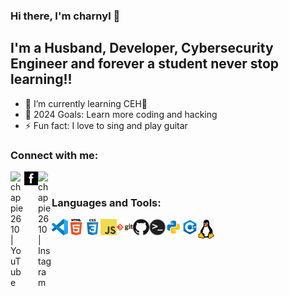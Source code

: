 ### Hi there, I'm charnyl 👋

## I'm a Husband, Developer, Cybersecurity Engineer and forever a student never stop learning!!

- 🌱 I’m currently learning CEH🤣
- 🥅 2024 Goals: Learn more coding and hacking
- ⚡ Fun fact: I love to sing and play guitar 

### Connect with me:

[<img align="left" alt="chappie2610 | YouTube" width="22px" src="https://cdn.jsdelivr.net/npm/simple-icons@v3/icons/youtube.svg" />][youtube]
[<img align="left" alt="chappie2610 | Facebook" width="22px" src="https://github.com/chappie2610/chappie2610/blob/master/images.png" />][Facebook]
[<img align="left" alt="chappie2610 | Instagram" width="22px" src="https://cdn.jsdelivr.net/npm/simple-icons@v3/icons/instagram.svg" />][instagram]

<br />

### Languages and Tools:

[<img align="left" alt="Visual Studio Code" width="26px" src="https://raw.githubusercontent.com/github/explore/80688e429a7d4ef2fca1e82350fe8e3517d3494d/topics/visual-studio-code/visual-studio-code.png" />][webdevplaylist]
[<img align="left" alt="HTML5" width="26px" src="https://raw.githubusercontent.com/github/explore/80688e429a7d4ef2fca1e82350fe8e3517d3494d/topics/html/html.png" />][webdevplaylist]
[<img align="left" alt="CSS3" width="26px" src="https://raw.githubusercontent.com/github/explore/80688e429a7d4ef2fca1e82350fe8e3517d3494d/topics/css/css.png" />][cssplaylist]
[<img align="left" alt="JavaScript" width="26px" src="https://raw.githubusercontent.com/github/explore/80688e429a7d4ef2fca1e82350fe8e3517d3494d/topics/javascript/javascript.png" />][jsplaylist]
[<img align="left" alt="Git" width="26px" src="https://raw.githubusercontent.com/github/explore/80688e429a7d4ef2fca1e82350fe8e3517d3494d/topics/git/git.png" />][webdevplaylist]
[<img align="left" alt="GitHub" width="26px" src="https://raw.githubusercontent.com/github/explore/78df643247d429f6cc873026c0622819ad797942/topics/github/github.png" />][webdevplaylist]
[<img align="left" alt="Terminal" width="26px" src="https://raw.githubusercontent.com/github/explore/80688e429a7d4ef2fca1e82350fe8e3517d3494d/topics/terminal/terminal.png" />][webdevplaylist]
<img align="left" alt="Python" width="26px" src="https://github.com/chappie2610/chappie2610/blob/master/python--v1.png" />
<img align="left" alt="C++" width="26px" src="https://github.com/chappie2610/chappie2610/blob/master/c-plus-plus-logo.png" />
<img align="left" alt="Linux" width="26px" src="https://github.com/chappie2610/chappie2610/blob/master/74-741419_big-image-linux-icon-png.png" />

<br />
<br />



[website]: https://www.charnyladaro.lovestoblog.com
[facebook]: https://www.facebook.com/charnyladaro/
[youtube]: https://www.youtube.com/channel/UClGFD_FhNPPYRgl36zn4_rA
[instagram]: https://instagram.com/chappie2610
[webdevplaylist]: https://www.youtube.com/playlist?list=PLkwxH9e_vrAJ0WbEsFA9W3I1W-g_BTsbt
[jsplaylist]: https://www.youtube.com/playlist?list=PLkwxH9e_vrALRJKu7wfXby3MKeflhTu6B
[cssplaylist]: https://www.youtube.com/playlist?list=PLkwxH9e_vrALSdvZuEh6gqQdmDoDIoqz4
[reactplaylist]: https://www.youtube.com/playlist?list=PLkwxH9e_vrAK4TdffpxKY3QGyHCpxFcQ0
